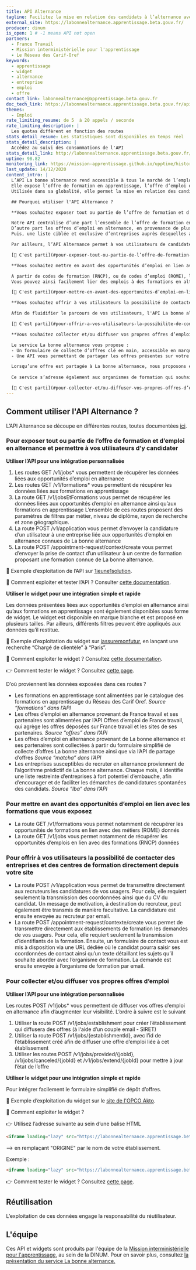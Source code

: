 ```yaml
---
title: API Alternance
tagline: Facilitez la mise en relation des candidats à l’alternance avec les entreprises et organismes de formation. 
external_site: https://labonnealternance.apprentissage.beta.gouv.fr/
producer: dinum
is_open: 1 # -1 means API not open
partners:
  - France Travail
  - Mission interministérielle pour l'apprentissage
  - Le Réseau des Carif-Oref
keywords:
  - apprentissage
  - widget
  - alternance
  - entreprise
  - emploi
  - offre
contact_link: labonnealternance@apprentissage.beta.gouv.fr
doc_tech_link: https://labonnealternance.apprentissage.beta.gouv.fr/api/docs/json
themes:
  - Emploi
rate_limiting_resume: de 5  à 20 appels / seconde
rate_limiting_description: |
  Les quotas diffèrent en fonction des routes
stats_detail_resume: Les statistiques sont disponibles en temps réel
stats_detail_description: |
  Accédez au suivi des consommations de l'API
stats_detail_link: http://labonnealternance.apprentissage.beta.gouv.fr/metabase/public/dashboard/ce3c7892-0931-46a6-85c5-c768716aff04
uptime: 98.82
monitoring_link: https://mission-apprentissage.github.io/upptime/history/la-bonne-alternance-api
last_update: 14/12/2020
content_intro: |
  L’API La bonne alternance rend accessible à tous le marché de l’emploi et de la formation en alternance.
  Elle expose l’offre de formation en apprentissage, l’offre d’emploi en alternance et identifie les entreprises susceptibles de recruter en alternance.
  Utilisée dans sa globalité, elle permet la mise en relation des candidats à l’alternance avec des entreprises accueillant des alternants d’une part et/ou avec des organismes de formation en alternance d’autre part.

  ## Pourquoi utiliser l'API Alternance ?

  **Vous souhaitez exposer tout ou partie de l’offre de formation et d’emploi en alternance auprès de vos utilisateurs, et leur permettre d’y candidater directement depuis votre site ?**

  Notre API centralise d’une part l’ensemble de l’offre de formation en apprentissage disponible sur le territoire national, soit environ 50 000 formations, mises à jour en temps réel.
  D’autre part les offres d’emploi en alternance, en provenance de plus d’une centaine de sites (France travail, Monster, Indeed, 1jeune1solution, La bonne alternance, …), soit environ 200 000 offres par an, mises à jour en temps réel.
  Puis, une liste ciblée et exclusive d’entreprises auprès desquelles adresser des candidatures spontanées, identifiées grâce à l’analyse de diverses données publiques, soit environ 300 000 opportunités supplémentaires.

  Par ailleurs, l’API Alternance permet à vos utilisateurs de candidater directement à ces opportunités d’emploi et de formation, sans quitter votre site, grâce à un flux d’échange de données sécurisé.

  [🚀 C'est parti](#pour-exposer-tout-ou-partie-de-l’offre-de-formation-et-d’emploi-en-alternance-et-permettre-a-vos-utilisateurs-d’y-candidater)

  **Vous souhaitez mettre en avant des opportunités d’emploi en lien avec les formations que vous exposez ?**

  A partir de codes de formation (RNCP), ou de codes d’emploi (ROME), l’API Alternance vous restitue les opportunités d’emploi et/ou de formation associés, avec la possibilité de cibler un périmètre géographique restreint.
  Vous pouvez ainsi facilement lier des emplois à des formations en alternance. 

  [🚀 C'est parti](#pour-mettre-en-avant-des-opportunites-d’emploi-en-lien-avec-les-formations-que-vous-exposez)

  **Vous souhaitez offrir à vos utilisateurs la possibilité de contacter des entreprises et des centres de formation directement depuis votre site ?**

  Afin de fluidifier le parcours de vos utilisateurs, l'API La bonne alternance vous permet de transmettre directement aux recruteurs et organismes de formations les candidatures et questions de vos usagers, sans que ces derniers n’aient à quitter votre site.

  [🚀 C'est parti](#pour-offrir-a-vos-utilisateurs-la-possibilite-de-contacter-des-entreprises-et-des-centres-de-formation-directement-depuis-votre-site)

  **Vous souhaitez collecter et/ou diffuser vos propres offres d’emploi ?**

  Le service La bonne alternance vous propose : 
  - Un formulaire de collecte d’offres clé en main, accessible en marque blanche sous format widget ou API. A l'aide d’un format simplifié, il permet de déposer une offre en moins de 2 minutes en générant une description automatique du poste.
  - Une API vous permettant de partager les offres présentes sur votre plateforme, afin de les diffuser à grande échelle sur le site La bonne alternance ainsi que ses sites partenaires (1jeune1solution, France travail, Parcoursup, …)

  Lorsqu’une offre est partagée à La bonne alternance, nous proposons également de la diffuser aux centres de formation en alternance formant sur ce métier et situés dans la même zone géographique que l’entreprise recrutant. Ce service facultatif de mise en relation permet d’accélérer le recrutement et proposer des candidats aux entreprises.
  
  Ce service s’adresse également aux organismes de formation qui souhaitent diffuser des offres d’emploi pour le compte d’entreprises partenaires.

  [🚀 C'est parti](#pour-collecter-et/ou-diffuser-vos-propres-offres-d’emploi)
---
```

## Comment utiliser l'API Alternance ?
L’API Alternance se découpe en différentes routes, toutes documentées [ici](https://api.gouv.fr/documentation/api-la-bonne-alternance).

### Pour exposer tout ou partie de l’offre de formation et d’emploi en alternance et permettre à vos utilisateurs d’y candidater
**Utiliser l’API pour une intégration personnalisée**
1. Les routes GET /v1/jobs* vous permettent de récupérer les données liées aux opportunités d’emploi en alternance
2. Les routes GET /v1/formations* vous permettent de récupérer les données liées aux formations en apprentissage
3. La route GET /v1/jobsEtFormations vous permet de récupérer les données liées aux opportunités d’emploi en alternance ainsi qu’aux formations en apprentissage
L’ensemble de ces routes proposent des paramètres de filtres par métier, niveau de diplôme, rayon de recherche et zone géographique.
4. La route POST /v1/application vous permet d’envoyer la candidature d’un utilisateur à une entreprise liée aux opportunités d’emploi en alternance connues de La bonne alternance
5. La route POST /appointment-request/context/create vous permet d’envoyer la prise de contact d’un utilisateur à un centre de formation proposant une formation connue de La bonne alternance.

🔎 Exemple d’exploitation de l’API sur [1jeune1solution](https://www.1jeune1solution.gouv.fr/apprentissage?commune=75101&distance=30&etudes=all&metier=Boulangerie,%20p%C3%A2tisserie,%20chocolaterie&type=company&page=1).

📄 Comment exploiter et tester l’API ? Consulter [cette documentation](https://api.gouv.fr/documentation/api-la-bonne-alternance).

**Utiliser le widget pour une intégration simple et rapide**

Les données présentées liées aux opportunités d’emploi en alternance ainsi qu’aux formations en apprentissage sont également disponibles sous forme de widget. 
Le widget est disponible en marque blanche et est proposé en plusieurs tailles. Par ailleurs, différents filtres peuvent être appliqués aux données qu’il restitue.

🔎 Exemple d’exploitation du widget sur [jassuremonfutur](https://www.jassuremonfutur.fr/annuaire-formation-assurance), en lançant une recherche “Chargé de clientèle” à “Paris”.

📄 Comment exploiter le widget ? Consultez [cette documentation](https://api.gouv.fr/guides/widget-la-bonne-alternance).

👉 Comment tester le widget ? Consultez [cette page](https://labonnealternance.apprentissage.beta.gouv.fr/test-widget). 

D’où proviennent les données exposées dans ces routes ?
- Les formations en apprentissage sont alimentées par le catalogue des formations en apprentissage du Réseau des Carif Oref. 
_Source “formations” dans l’API_
- Les offres d’emploi en alternance provenant de France travail et ses partenaires sont alimentées par l’API Offres d’emploi de France travail, qui agrège les offres déposées sur France travail et les sites de ses partenaires.
_Source “offres” dans l’API_
- Les offres d’emploi en alternance provenant de La bonne alternance et ses partenaires sont collectées à partir du formulaire simplifié de collecte d’offres La bonne alternance ainsi que via l’API de partage d’offres
_Source “matcha” dans l’API_
- Les entreprises susceptibles de recruter en alternance proviennent de l’algorithme prédictif de La bonne alternance. Chaque mois, il identifie une liste restreinte d’entreprises à fort potentiel d’embauche, afin d’encourager et de faciliter les démarches de candidatures spontanées des candidats.
_Source “lba” dans l’API_

### Pour mettre en avant des opportunités d’emploi en lien avec les formations que vous exposez
- La route GET /v1/formations vous permet notamment de récupérer les opportunités de formations en lien avec des métiers (ROME) donnés
- La route GET /v1/jobs vous permet notamment de récupérer les opportunités d’emplois en lien avec des formations (RNCP) données

### Pour offrir à vos utilisateurs la possibilité de contacter des entreprises et des centres de formation directement depuis votre site
- La route POST /v1/application vous permet de transmettre directement aux recruteurs les candidatures de vos usagers.
Pour cela, elle requiert seulement la transmission des coordonnées ainsi que du CV du candidat. Un message de motivation, à destination du recruteur, peut également être transmis de manière facultative. La candidature est ensuite envoyée au recruteur par email.
- La route POST /appointment-request/contexte/create vous permet de transmettre directement aux établissements de formation les demandes de vos usagers.
Pour cela, elle requiert seulement la transmission d’identifiants de la formation. Ensuite, un formulaire de contact vous est mis à disposition via une URL dédiée où le candidat pourra saisir ses coordonnées de contact ainsi qu’un texte détaillant les sujets qu’il souhaite aborder avec l’organisme de formation. La demande est ensuite envoyée à l’organisme de formation par email.

### Pour collecter et/ou diffuser vos propres offres d’emploi
**Utiliser l’API pour une intégration personnalisée**

Les routes POST /v1/jobs* vous permettent de diffuser vos offres d’emploi en alternance afin d’augmenter leur visibilité.
L’ordre à suivre est le suivant
1. Utiliser la route POST /v1/jobs/establishment pour créer l’établissement qui diffusera des offres (à l‘aide d’un couple email - SIRET)
2. Utiliser la route POST /v1/jobs/{establishmentId}, avec l’id de l’établissement créé afin de diffuser une offre d’emploi liée à cet établissement
3. Utiliser les routes POST /v1/jobs/provided/{jobId}, /v1/jobs/canceled/{jobId} et /v1/jobs/extend/{jobId} pour mettre à jour l’état de l’offre

**Utiliser le widget pour une intégration simple et rapide**

Pour intégrer facilement le formulaire simplifié de dépôt d’offres.

🔎 Exemple d’exploitation du widget sur le [site de l'OPCO Akto](https://www.akto.fr/deposer-une-offre-demploi-en-alternance/).

📄 Comment exploiter le widget ? 

👉 Utilisez l’adresse suivante au sein d’une balise HTML

```html
<iframe loading="lazy" src="https://labonnealternance.apprentissage.beta.gouv.fr/espace-pro/widget/ORIGINE" width="100%" height="800" frameborder="0" style="max-width: 100%;"></iframe>
```
--> en remplaçant "ORIGINE" par le nom de votre établissement.

Exemple :

```html
<iframe loading="lazy" src="https://labonnealternance.apprentissage.beta.gouv.fr/espace-pro/widget/akto" width="100%" height="800" frameborder="0" style="max-width: 100%;"></iframe>
```

👉 Comment tester le widget ? Consultez [cette page](https://labonnealternance-recette.apprentissage.beta.gouv.fr/espace-pro/widget/matcha).

## Réutilisation

L’exploitation de ces données engage la responsabilité du réutilisateur.

## L'équipe

Ces API et widgets sont produits par l'équipe de la [Mission interministérielle pour l'apprentissage](https://beta.gouv.fr/incubateurs/mission-apprentissage.html), au sein de la DINUM. 
Pour en savoir plus, consultez [la présentation du service La bonne alternance.](https://beta.gouv.fr/startups/la-bonne-alternance.html)
